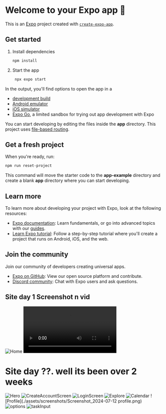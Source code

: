 # Welcome to your Expo app 👋

This is an [Expo](https://expo.dev) project created with [`create-expo-app`](https://www.npmjs.com/package/create-expo-app).

## Get started

1. Install dependencies

   ```bash
   npm install
   ```

2. Start the app

   ```bash
    npx expo start
   ```

In the output, you'll find options to open the app in a

- [development build](https://docs.expo.dev/develop/development-builds/introduction/)
- [Android emulator](https://docs.expo.dev/workflow/android-studio-emulator/)
- [iOS simulator](https://docs.expo.dev/workflow/ios-simulator/)
- [Expo Go](https://expo.dev/go), a limited sandbox for trying out app development with Expo

You can start developing by editing the files inside the **app** directory. This project uses [file-based routing](https://docs.expo.dev/router/introduction).

## Get a fresh project

When you're ready, run:

```bash
npm run reset-project
```

This command will move the starter code to the **app-example** directory and create a blank **app** directory where you can start developing.

## Learn more

To learn more about developing your project with Expo, look at the following resources:

- [Expo documentation](https://docs.expo.dev/): Learn fundamentals, or go into advanced topics with our [guides](https://docs.expo.dev/guides).
- [Learn Expo tutorial](https://docs.expo.dev/tutorial/introduction/): Follow a step-by-step tutorial where you'll create a project that runs on Android, iOS, and the web.

## Join the community

Join our community of developers creating universal apps.

- [Expo on GitHub](https://github.com/expo/expo): View our open source platform and contribute.
- [Discord community](https://chat.expo.dev): Chat with Expo users and ask questions.


## Site day 1 Screenshot n vid
![Home](./assets/screenshots/01home.png)
![vid](./assets/screenshots/01first_commit.mp4)

# Site day ??. well its been over 2 weeks
![Hero](./assets/screenshots/"Screenshot_2024-07-12_Hero.png")
![CreateAccountScreen](./assets/screenshots/"Screenshot_2024-07-12_CreateAccountScreen.png")
![LoginScreen](./assets/screenshots/Screenshot_2024-07-12_LoginScreen.png)
![Explore](./assets/screenshots/Screenshot_2024-07-12_explore.png)
![Calendar](./assets/screenshots/Screenshot_2024-07-12_calendar.png)
![Profile](./assets/screenshots/Screenshot_2024-07-12 profile.png)
![options](./assets/screenshots/Screenshot_2024-07-12_options.png)
![taskInput](./assets/screenshots/Screenshot_2024-07-12_TaskInput.png)